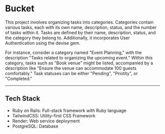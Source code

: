 # Bucket

This project involves organizing tasks into categories. Categories contain various tasks, each with its own name, description, status, and the number of tasks within it. Tasks are defined by their name, description, status, and the category they belong to. Additionally, it incorporates User Authentication using the devise gem.

For instance, consider a category named "Event Planning," with the description "Tasks related to organizing the upcoming event." Within this category, tasks such as "Book venue" might be listed, accompanied by a description like "Ensure the venue can accommodate 100 guests comfortably." Task statuses can be either "Pending", "Priotity", or "Completed."

---

## Tech Stack

- Ruby on Rails: Full-stack framework with Ruby language
- TailwindCSS: Utility-first CSS Framework
- Render: Web service deployment
- PostgreSQL: Database
